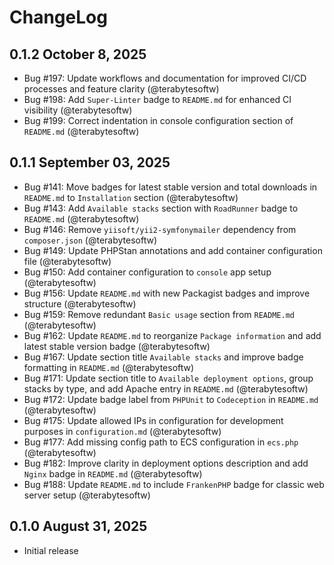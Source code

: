 # ChangeLog

## 0.1.2 October 8, 2025

- Bug #197: Update workflows and documentation for improved CI/CD processes and feature clarity (@terabytesoftw)
- Bug #198: Add `Super-Linter` badge to `README.md` for enhanced CI visibility (@terabytesoftw)
- Bug #199: Correct indentation in console configuration section of `README.md` (@terabytesoftw)

## 0.1.1 September 03, 2025

- Bug #141: Move badges for latest stable version and total downloads in `README.md` to `Installation` section (@terabytesoftw)
- Bug #143: Add `Available stacks` section with `RoadRunner` badge to `README.md` (@terabytesoftw)
- Bug #146: Remove `yiisoft/yii2-symfonymailer` dependency from `composer.json` (@terabytesoftw)
- Bug #149: Update PHPStan annotations and add container configuration file (@terabytesoftw)
- Bug #150: Add container configuration to `console` app setup (@terabytesoftw)
- Bug #156: Update `README.md` with new Packagist badges and improve structure (@terabytesoftw)
- Bug #159: Remove redundant `Basic usage` section from `README.md` (@terabytesoftw)
- Bug #162: Update `README.md` to reorganize `Package information` and add latest stable version badge (@terabytesoftw)
- Bug #167: Update section title `Available stacks` and improve badge formatting in `README.md` (@terabytesoftw)
- Bug #171: Update section title to `Available deployment options`, group stacks by type, and add Apache entry in `README.md` (@terabytesoftw)
- Bug #172: Update badge label from `PHPUnit` to `Codeception` in `README.md` (@terabytesoftw)
- Bug #175: Update allowed IPs in configuration for development purposes in `configuration.md` (@terabytesoftw)
- Bug #177: Add missing config path to ECS configuration in `ecs.php` (@terabytesoftw)
- Bug #182: Improve clarity in deployment options description and add `Nginx` badge in `README.md` (@terabytesoftw)
- Bug #188: Update `README.md` to include `FrankenPHP` badge for classic web server setup (@terabytesoftw)

## 0.1.0 August 31, 2025

- Initial release
